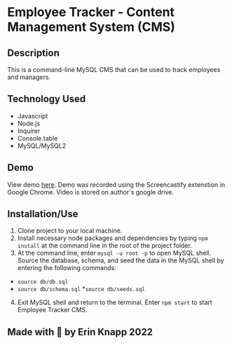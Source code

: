 # Employee Tracker - Content Management System (CMS)

## Description
This is a command-line MySQL CMS that can be used to track employees and managers.

## Technology Used
* Javascript
* Node.js
* Inquirer
* Console.table
* MySQL/MySQL2

## Demo

View demo [here](https://drive.google.com/file/d/1G7-D72GvAu9i4wRp91OyBYSONP5Z9pGC/view). Demo was recorded using the Screencastify extenstion in Google Chrome. Video is stored on author's google drive.

## Installation/Use
1. Clone project to your local machine.
2. Install necessary node packages and dependencies by typing ```npm install``` at the command line in the root of the project folder.
3. At the command line, enter ```mysql -u root -p``` to open MySQL shell. Source the database, schema, and seed the data in the MySQL shell by entering the following commands:
* ```source db/db.sql```
* ```source db/schema.sql```
*```source db/seeds.sql```
4. Exit MySQL shell and return to the terminal. Enter ```npm start``` to start Employee Tracker CMS.

## Made with 💖 by Erin Knapp 2022